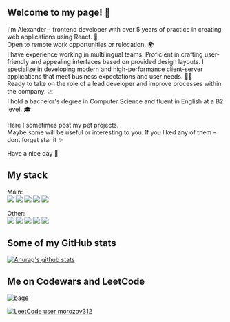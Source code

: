 ## Welcome to my page! :wave:
I'm Alexander - frontend developer with over 5 years of practice in creating web applications 
using React. 🚀  
Open to remote work opportunities or relocation. 🌍  
I have experience working in multilingual teams. Proficient in crafting user-friendly and appealing interfaces based on provided design layouts. I specialize in developing modern and high-performance client-server applications that meet business expectations and user needs. 👨‍💻  
Ready to take on the role of a lead developer and improve processes within the company. 📈  
I hold a bachelor's degree in Computer Science and fluent in English at a B2 level.  🎓  

Here I sometimes post my pet projects.   
Maybe some will be useful or interesting to you. If you liked any of them - dont forget star it :sparkles:  

Have a nice day :eyes:   
## My stack
Main:  
![](https://img.shields.io/badge/React-Library-informational?style=flat-square&logo=React&logoColor=white&color=yellow) 
![](https://img.shields.io/badge/Redux-Library-informational?style=flat-square&logo=Redux&logoColor=white&color=yellow)
![](https://img.shields.io/badge/NextJS-Library-informational?style=flat-square&logo=Next.js&logoColor=white&color=yellow) 
![](https://img.shields.io/badge/TypeScript-Code-informational?style=flat-square&logo=TypeScript&logoColor=white&color=yellow)
![](https://img.shields.io/badge/NodeJS-Code-informational?style=flat-square&logo=Node.js&logoColor=white&color=yellow)  

Other:  
![](https://img.shields.io/badge/Git-Tool-informational?style=flat-square&logo=Git&logoColor=white&color=yellow)
![](https://img.shields.io/badge/Bash-Tool-informational?style=flat-square&logo=PowerShell&logoColor=white&color=yellow)
![](https://img.shields.io/badge/GitLabCI/CD-Tool-informational?style=flat-square&logo=GitHubActions&color=yellow&logoColor=white)
![](https://img.shields.io/badge/SQL-Code-informational?style=flat-square&logo=AmazonDynamoDB&logoColor=white&color=yellow)
![](https://img.shields.io/badge/C++-Code-informational?style=flat-square&logo=C&logoColor=white&color=yellow)

## Some of my GitHub stats
[![Anurag's github stats](https://github-readme-stats.vercel.app/api?username=morozov312&show_icons=true&theme=gruvbox)](https://github.com/anuraghazra/github-readme-stats)
## Me on Codewars and LeetCode
<a href="https://www.codewars.com/users/morozov312"><img src="https://www.codewars.com/users/morozov312/badges/large" alt="bage"></a>

[![LeetCode user morozov312](https://img.shields.io/badge/dynamic/json?style=for-the-badge&labelColor=black&color=%23ffa116&label=Solved&query=solvedOverTotal&url=https%3A%2F%2Fleetcode-badge.vercel.app%2Fapi%2Fusers%2Fmorozov312&logo=leetcode&logoColor=yellow)](https://leetcode.com/morozov312/)
